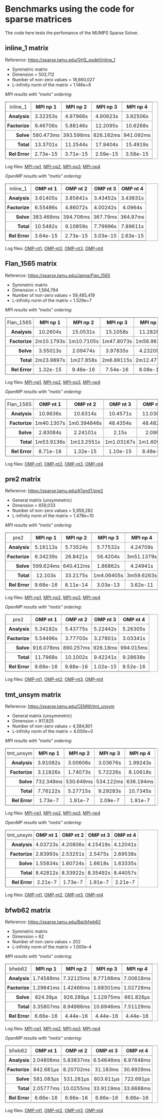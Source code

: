 # Benchmarks using the code for sparse matrices

The code here tests the perfomance of the MUMPS Sparse Solver.

## inline_1 matrix

Reference: https://sparse.tamu.edu/GHS_psdef/inline_1

* Symmetric matrix
* Dimension = 503,712
* Number of non-zero values = 18,660,027
* L-infinity norm of the matrix = 1.146e+8

_MPI results with "metis" ordering:_

<table style="border: 1px solid #979797; border-collapse: collapse;">
  <tr>
    <td style="border: 1px solid #979797; border-collapse: collapse; text-align: center; padding: 5px;">inline_1</td>
    <th style="border: 1px solid #979797; border-collapse: collapse; text-align: center; padding: 5px;">MPI np 1</th>
    <th style="border: 1px solid #979797; border-collapse: collapse; text-align: center; padding: 5px;">MPI np 2</th>
    <th style="border: 1px solid #979797; border-collapse: collapse; text-align: center; padding: 5px;">MPI np 3</th>
    <th style="border: 1px solid #979797; border-collapse: collapse; text-align: center; padding: 5px;">MPI np 4</th>
  </tr>
  <tr>
    <th style="border: 1px solid #979797; border-collapse: collapse; text-align: right; padding: 5px;">Analysis</th>
    <td style="border: 1px solid #979797; border-collapse: collapse; text-align: center; padding: 5px;">3.32353s</td>
    <td style="border: 1px solid #979797; border-collapse: collapse; text-align: center; padding: 5px;">4.97966s</td>
    <td style="border: 1px solid #979797; border-collapse: collapse; text-align: center; padding: 5px;">4.90623s</td>
    <td style="border: 1px solid #979797; border-collapse: collapse; text-align: center; padding: 5px;">3.92506s</td>
  </tr>
  <tr>
    <th style="border: 1px solid #979797; border-collapse: collapse; text-align: right; padding: 5px;">Factorize</th>
    <td style="border: 1px solid #979797; border-collapse: collapse; text-align: center; padding: 5px;">9.46706s</td>
    <td style="border: 1px solid #979797; border-collapse: collapse; text-align: center; padding: 5px;">5.88146s</td>
    <td style="border: 1px solid #979797; border-collapse: collapse; text-align: center; padding: 5px;">12.2095s</td>
    <td style="border: 1px solid #979797; border-collapse: collapse; text-align: center; padding: 5px;">10.6268s</td>
  </tr>
  <tr>
    <th style="border: 1px solid #979797; border-collapse: collapse; text-align: right; padding: 5px;">Solve</th>
    <td style="border: 1px solid #979797; border-collapse: collapse; text-align: center; padding: 5px;">580.473ms</td>
    <td style="border: 1px solid #979797; border-collapse: collapse; text-align: center; padding: 5px;">393.598ms</td>
    <td style="border: 1px solid #979797; border-collapse: collapse; text-align: center; padding: 5px;">826.162ms</td>
    <td style="border: 1px solid #979797; border-collapse: collapse; text-align: center; padding: 5px;">941.092ms</td>
  </tr>
  <tr>
    <th style="border: 1px solid #979797; border-collapse: collapse; text-align: right; padding: 5px;">Total</th>
    <td style="border: 1px solid #979797; border-collapse: collapse; text-align: center; padding: 5px;">13.3701s</td>
    <td style="border: 1px solid #979797; border-collapse: collapse; text-align: center; padding: 5px;">11.2544s</td>
    <td style="border: 1px solid #979797; border-collapse: collapse; text-align: center; padding: 5px;">17.9404s</td>
    <td style="border: 1px solid #979797; border-collapse: collapse; text-align: center; padding: 5px;">15.4919s</td>
  </tr>
  <tr>
    <th style="border: 1px solid #979797; border-collapse: collapse; text-align: right; padding: 5px;">Rel Error</th>
    <td style="border: 1px solid #979797; border-collapse: collapse; text-align: center; padding: 5px;">2.73e-15</td>
    <td style="border: 1px solid #979797; border-collapse: collapse; text-align: center; padding: 5px;">3.71e-15</td>
    <td style="border: 1px solid #979797; border-collapse: collapse; text-align: center; padding: 5px;">2.59e-15</td>
    <td style="border: 1px solid #979797; border-collapse: collapse; text-align: center; padding: 5px;">3.58e-15</td>
  </tr>
</table>


Log files: [MPI-np1](https://github.com/cpmech/laclib/blob/main/benchmarks/sparse/results/mumps_inline_1_metis_mpi1.txt), 
[MPI-np2](https://github.com/cpmech/laclib/blob/main/benchmarks/sparse/results/mumps_inline_1_metis_mpi2.txt), 
[MPI-np3](https://github.com/cpmech/laclib/blob/main/benchmarks/sparse/results/mumps_inline_1_metis_mpi3.txt), 
[MPI-np4](https://github.com/cpmech/laclib/blob/main/benchmarks/sparse/results/mumps_inline_1_metis_mpi4.txt)

_OpenMP results with "metis" ordering:_

<table style="border: 1px solid #979797; border-collapse: collapse;">
  <tr>
    <td style="border: 1px solid #979797; border-collapse: collapse; text-align: center; padding: 5px;">inline_1</td>
    <th style="border: 1px solid #979797; border-collapse: collapse; text-align: center; padding: 5px;">OMP nt 1</th>
    <th style="border: 1px solid #979797; border-collapse: collapse; text-align: center; padding: 5px;">OMP nt 2</th>
    <th style="border: 1px solid #979797; border-collapse: collapse; text-align: center; padding: 5px;">OMP nt 3</th>
    <th style="border: 1px solid #979797; border-collapse: collapse; text-align: center; padding: 5px;">OMP nt 4</th>
  </tr>
  <tr>
    <th style="border: 1px solid #979797; border-collapse: collapse; text-align: right; padding: 5px;">Analysis</th>
    <td style="border: 1px solid #979797; border-collapse: collapse; text-align: center; padding: 5px;">3.61405s</td>
    <td style="border: 1px solid #979797; border-collapse: collapse; text-align: center; padding: 5px;">3.85841s</td>
    <td style="border: 1px solid #979797; border-collapse: collapse; text-align: center; padding: 5px;">3.43452s</td>
    <td style="border: 1px solid #979797; border-collapse: collapse; text-align: center; padding: 5px;">3.43831s</td>
  </tr>
  <tr>
    <th style="border: 1px solid #979797; border-collapse: collapse; text-align: right; padding: 5px;">Factorize</th>
    <td style="border: 1px solid #979797; border-collapse: collapse; text-align: center; padding: 5px;">6.55486s</td>
    <td style="border: 1px solid #979797; border-collapse: collapse; text-align: center; padding: 5px;">4.86072s</td>
    <td style="border: 1px solid #979797; border-collapse: collapse; text-align: center; padding: 5px;">4.00242s</td>
    <td style="border: 1px solid #979797; border-collapse: collapse; text-align: center; padding: 5px;">4.0964s</td>
  </tr>
  <tr>
    <th style="border: 1px solid #979797; border-collapse: collapse; text-align: right; padding: 5px;">Solve</th>
    <td style="border: 1px solid #979797; border-collapse: collapse; text-align: center; padding: 5px;">383.468ms</td>
    <td style="border: 1px solid #979797; border-collapse: collapse; text-align: center; padding: 5px;">394.706ms</td>
    <td style="border: 1px solid #979797; border-collapse: collapse; text-align: center; padding: 5px;">367.79ms</td>
    <td style="border: 1px solid #979797; border-collapse: collapse; text-align: center; padding: 5px;">364.97ms</td>
  </tr>
  <tr>
    <th style="border: 1px solid #979797; border-collapse: collapse; text-align: right; padding: 5px;">Total</th>
    <td style="border: 1px solid #979797; border-collapse: collapse; text-align: center; padding: 5px;">10.5482s</td>
    <td style="border: 1px solid #979797; border-collapse: collapse; text-align: center; padding: 5px;">9.10859s</td>
    <td style="border: 1px solid #979797; border-collapse: collapse; text-align: center; padding: 5px;">7.79996s</td>
    <td style="border: 1px solid #979797; border-collapse: collapse; text-align: center; padding: 5px;">7.89611s</td>
  </tr>
  <tr>
    <th style="border: 1px solid #979797; border-collapse: collapse; text-align: right; padding: 5px;">Rel Error</th>
    <td style="border: 1px solid #979797; border-collapse: collapse; text-align: center; padding: 5px;">3.64e-15</td>
    <td style="border: 1px solid #979797; border-collapse: collapse; text-align: center; padding: 5px;">2.73e-15</td>
    <td style="border: 1px solid #979797; border-collapse: collapse; text-align: center; padding: 5px;">3.03e-15</td>
    <td style="border: 1px solid #979797; border-collapse: collapse; text-align: center; padding: 5px;">2.63e-15</td>
  </tr>
</table>


Log files: [OMP-nt1](https://github.com/cpmech/laclib/blob/main/benchmarks/sparse/results/mumps_inline_1_metis_omp1.txt), 
[OMP-nt2](https://github.com/cpmech/laclib/blob/main/benchmarks/sparse/results/mumps_inline_1_metis_omp2.txt), 
[OMP-nt3](https://github.com/cpmech/laclib/blob/main/benchmarks/sparse/results/mumps_inline_1_metis_omp3.txt), 
[OMP-nt4](https://github.com/cpmech/laclib/blob/main/benchmarks/sparse/results/mumps_inline_1_metis_omp4.txt)


## Flan_1565 matrix

Reference: https://sparse.tamu.edu/Janna/Flan_1565

* Symmetric matrix
* Dimension = 1,564,794
* Number of non-zero values = 59,485,419
* L-infinity norm of the matrix = 1.529e+7

_MPI results with "metis" ordering:_

<table style="border: 1px solid #979797; border-collapse: collapse;">
  <tr>
    <td style="border: 1px solid #979797; border-collapse: collapse; text-align: center; padding: 5px;">Flan_1565</td>
    <th style="border: 1px solid #979797; border-collapse: collapse; text-align: center; padding: 5px;">MPI np 1</th>
    <th style="border: 1px solid #979797; border-collapse: collapse; text-align: center; padding: 5px;">MPI np 2</th>
    <th style="border: 1px solid #979797; border-collapse: collapse; text-align: center; padding: 5px;">MPI np 3</th>
    <th style="border: 1px solid #979797; border-collapse: collapse; text-align: center; padding: 5px;">MPI np 4</th>
  </tr>
  <tr>
    <th style="border: 1px solid #979797; border-collapse: collapse; text-align: right; padding: 5px;">Analysis</th>
    <td style="border: 1px solid #979797; border-collapse: collapse; text-align: center; padding: 5px;">10.2604s</td>
    <td style="border: 1px solid #979797; border-collapse: collapse; text-align: center; padding: 5px;">15.0531s</td>
    <td style="border: 1px solid #979797; border-collapse: collapse; text-align: center; padding: 5px;">15.1058s</td>
    <td style="border: 1px solid #979797; border-collapse: collapse; text-align: center; padding: 5px;">11.2828s</td>
  </tr>
  <tr>
    <th style="border: 1px solid #979797; border-collapse: collapse; text-align: right; padding: 5px;">Factorize</th>
    <td style="border: 1px solid #979797; border-collapse: collapse; text-align: center; padding: 5px;">2m10.1793s</td>
    <td style="border: 1px solid #979797; border-collapse: collapse; text-align: center; padding: 5px;">1m10.7105s</td>
    <td style="border: 1px solid #979797; border-collapse: collapse; text-align: center; padding: 5px;">1m47.8073s</td>
    <td style="border: 1px solid #979797; border-collapse: collapse; text-align: center; padding: 5px;">1m56.9626s</td>
  </tr>
  <tr>
    <th style="border: 1px solid #979797; border-collapse: collapse; text-align: right; padding: 5px;">Solve</th>
    <td style="border: 1px solid #979797; border-collapse: collapse; text-align: center; padding: 5px;">3.55013s</td>
    <td style="border: 1px solid #979797; border-collapse: collapse; text-align: center; padding: 5px;">2.09474s</td>
    <td style="border: 1px solid #979797; border-collapse: collapse; text-align: center; padding: 5px;">3.97835s</td>
    <td style="border: 1px solid #979797; border-collapse: collapse; text-align: center; padding: 5px;">4.23209s</td>
  </tr>
  <tr>
    <th style="border: 1px solid #979797; border-collapse: collapse; text-align: right; padding: 5px;">Total</th>
    <td style="border: 1px solid #979797; border-collapse: collapse; text-align: center; padding: 5px;">2m23.9897s</td>
    <td style="border: 1px solid #979797; border-collapse: collapse; text-align: center; padding: 5px;">1m27.858s</td>
    <td style="border: 1px solid #979797; border-collapse: collapse; text-align: center; padding: 5px;">2m6.89115s</td>
    <td style="border: 1px solid #979797; border-collapse: collapse; text-align: center; padding: 5px;">2m12.4772s</td>
  </tr>
  <tr>
    <th style="border: 1px solid #979797; border-collapse: collapse; text-align: right; padding: 5px;">Rel Error</th>
    <td style="border: 1px solid #979797; border-collapse: collapse; text-align: center; padding: 5px;">1.32e-15</td>
    <td style="border: 1px solid #979797; border-collapse: collapse; text-align: center; padding: 5px;">9.46e-16</td>
    <td style="border: 1px solid #979797; border-collapse: collapse; text-align: center; padding: 5px;">7.54e-16</td>
    <td style="border: 1px solid #979797; border-collapse: collapse; text-align: center; padding: 5px;">8.08e-16</td>
  </tr>
</table>


Log files: [MPI-np1](https://github.com/cpmech/laclib/blob/main/benchmarks/sparse/results/mumps_Flan_1565_metis_mpi1.txt), 
[MPI-np2](https://github.com/cpmech/laclib/blob/main/benchmarks/sparse/results/mumps_Flan_1565_metis_mpi2.txt), 
[MPI-np3](https://github.com/cpmech/laclib/blob/main/benchmarks/sparse/results/mumps_Flan_1565_metis_mpi3.txt), 
[MPI-np4](https://github.com/cpmech/laclib/blob/main/benchmarks/sparse/results/mumps_Flan_1565_metis_mpi4.txt)

_OpenMP results with "metis" ordering:_

<table style="border: 1px solid #979797; border-collapse: collapse;">
  <tr>
    <td style="border: 1px solid #979797; border-collapse: collapse; text-align: center; padding: 5px;">Flan_1565</td>
    <th style="border: 1px solid #979797; border-collapse: collapse; text-align: center; padding: 5px;">OMP nt 1</th>
    <th style="border: 1px solid #979797; border-collapse: collapse; text-align: center; padding: 5px;">OMP nt 2</th>
    <th style="border: 1px solid #979797; border-collapse: collapse; text-align: center; padding: 5px;">OMP nt 3</th>
    <th style="border: 1px solid #979797; border-collapse: collapse; text-align: center; padding: 5px;">OMP nt 4</th>
  </tr>
  <tr>
    <th style="border: 1px solid #979797; border-collapse: collapse; text-align: right; padding: 5px;">Analysis</th>
    <td style="border: 1px solid #979797; border-collapse: collapse; text-align: center; padding: 5px;">10.9636s</td>
    <td style="border: 1px solid #979797; border-collapse: collapse; text-align: center; padding: 5px;">10.6314s</td>
    <td style="border: 1px solid #979797; border-collapse: collapse; text-align: center; padding: 5px;">10.4571s</td>
    <td style="border: 1px solid #979797; border-collapse: collapse; text-align: center; padding: 5px;">11.0386s</td>
  </tr>
  <tr>
    <th style="border: 1px solid #979797; border-collapse: collapse; text-align: right; padding: 5px;">Factorize</th>
    <td style="border: 1px solid #979797; border-collapse: collapse; text-align: center; padding: 5px;">1m40.1307s</td>
    <td style="border: 1px solid #979797; border-collapse: collapse; text-align: center; padding: 5px;">1m0.394846s</td>
    <td style="border: 1px solid #979797; border-collapse: collapse; text-align: center; padding: 5px;">48.4354s</td>
    <td style="border: 1px solid #979797; border-collapse: collapse; text-align: center; padding: 5px;">48.4823s</td>
  </tr>
  <tr>
    <th style="border: 1px solid #979797; border-collapse: collapse; text-align: right; padding: 5px;">Solve</th>
    <td style="border: 1px solid #979797; border-collapse: collapse; text-align: center; padding: 5px;">2.83084s</td>
    <td style="border: 1px solid #979797; border-collapse: collapse; text-align: center; padding: 5px;">2.24101s</td>
    <td style="border: 1px solid #979797; border-collapse: collapse; text-align: center; padding: 5px;">2.15s</td>
    <td style="border: 1px solid #979797; border-collapse: collapse; text-align: center; padding: 5px;">2.098s</td>
  </tr>
  <tr>
    <th style="border: 1px solid #979797; border-collapse: collapse; text-align: right; padding: 5px;">Total</th>
    <td style="border: 1px solid #979797; border-collapse: collapse; text-align: center; padding: 5px;">1m53.9136s</td>
    <td style="border: 1px solid #979797; border-collapse: collapse; text-align: center; padding: 5px;">1m13.2551s</td>
    <td style="border: 1px solid #979797; border-collapse: collapse; text-align: center; padding: 5px;">1m1.03167s</td>
    <td style="border: 1px solid #979797; border-collapse: collapse; text-align: center; padding: 5px;">1m1.60973s</td>
  </tr>
  <tr>
    <th style="border: 1px solid #979797; border-collapse: collapse; text-align: right; padding: 5px;">Rel Error</th>
    <td style="border: 1px solid #979797; border-collapse: collapse; text-align: center; padding: 5px;">8.71e-16</td>
    <td style="border: 1px solid #979797; border-collapse: collapse; text-align: center; padding: 5px;">1.32e-15</td>
    <td style="border: 1px solid #979797; border-collapse: collapse; text-align: center; padding: 5px;">1.10e-15</td>
    <td style="border: 1px solid #979797; border-collapse: collapse; text-align: center; padding: 5px;">8.48e-16</td>
  </tr>
</table>


Log files: [OMP-nt1](https://github.com/cpmech/laclib/blob/main/benchmarks/sparse/results/mumps_Flan_1565_metis_omp1.txt), 
[OMP-nt2](https://github.com/cpmech/laclib/blob/main/benchmarks/sparse/results/mumps_Flan_1565_metis_omp2.txt), 
[OMP-nt3](https://github.com/cpmech/laclib/blob/main/benchmarks/sparse/results/mumps_Flan_1565_metis_omp3.txt), 
[OMP-nt4](https://github.com/cpmech/laclib/blob/main/benchmarks/sparse/results/mumps_Flan_1565_metis_omp4.txt)


## pre2 matrix

Reference: https://sparse.tamu.edu/ATandT/pre2

* General matrix (unsymmetric)
* Dimension = 659,033
* Number of non-zero values = 5,959,282
* L-infinity norm of the matrix = 1.478e+10

_MPI results with "metis" ordering:_

<table style="border: 1px solid #979797; border-collapse: collapse;">
  <tr>
    <td style="border: 1px solid #979797; border-collapse: collapse; text-align: center; padding: 5px;">pre2</td>
    <th style="border: 1px solid #979797; border-collapse: collapse; text-align: center; padding: 5px;">MPI np 1</th>
    <th style="border: 1px solid #979797; border-collapse: collapse; text-align: center; padding: 5px;">MPI np 2</th>
    <th style="border: 1px solid #979797; border-collapse: collapse; text-align: center; padding: 5px;">MPI np 3</th>
    <th style="border: 1px solid #979797; border-collapse: collapse; text-align: center; padding: 5px;">MPI np 4</th>
  </tr>
  <tr>
    <th style="border: 1px solid #979797; border-collapse: collapse; text-align: right; padding: 5px;">Analysis</th>
    <td style="border: 1px solid #979797; border-collapse: collapse; text-align: center; padding: 5px;">5.16113s</td>
    <td style="border: 1px solid #979797; border-collapse: collapse; text-align: center; padding: 5px;">5.73524s</td>
    <td style="border: 1px solid #979797; border-collapse: collapse; text-align: center; padding: 5px;">5.77532s</td>
    <td style="border: 1px solid #979797; border-collapse: collapse; text-align: center; padding: 5px;">4.24709s</td>
  </tr>
  <tr>
    <th style="border: 1px solid #979797; border-collapse: collapse; text-align: right; padding: 5px;">Factorize</th>
    <td style="border: 1px solid #979797; border-collapse: collapse; text-align: center; padding: 5px;">6.34239s</td>
    <td style="border: 1px solid #979797; border-collapse: collapse; text-align: center; padding: 5px;">26.8421s</td>
    <td style="border: 1px solid #979797; border-collapse: collapse; text-align: center; padding: 5px;">56.4204s</td>
    <td style="border: 1px solid #979797; border-collapse: collapse; text-align: center; padding: 5px;">3m51.1379s</td>
  </tr>
  <tr>
    <th style="border: 1px solid #979797; border-collapse: collapse; text-align: right; padding: 5px;">Solve</th>
    <td style="border: 1px solid #979797; border-collapse: collapse; text-align: center; padding: 5px;">599.624ms</td>
    <td style="border: 1px solid #979797; border-collapse: collapse; text-align: center; padding: 5px;">640.412ms</td>
    <td style="border: 1px solid #979797; border-collapse: collapse; text-align: center; padding: 5px;">1.86862s</td>
    <td style="border: 1px solid #979797; border-collapse: collapse; text-align: center; padding: 5px;">4.24941s</td>
  </tr>
  <tr>
    <th style="border: 1px solid #979797; border-collapse: collapse; text-align: right; padding: 5px;">Total</th>
    <td style="border: 1px solid #979797; border-collapse: collapse; text-align: center; padding: 5px;">12.103s</td>
    <td style="border: 1px solid #979797; border-collapse: collapse; text-align: center; padding: 5px;">33.2175s</td>
    <td style="border: 1px solid #979797; border-collapse: collapse; text-align: center; padding: 5px;">1m4.06405s</td>
    <td style="border: 1px solid #979797; border-collapse: collapse; text-align: center; padding: 5px;">3m59.6263s</td>
  </tr>
  <tr>
    <th style="border: 1px solid #979797; border-collapse: collapse; text-align: right; padding: 5px;">Rel Error</th>
    <td style="border: 1px solid #979797; border-collapse: collapse; text-align: center; padding: 5px;">9.68e-16</td>
    <td style="border: 1px solid #979797; border-collapse: collapse; text-align: center; padding: 5px;">8.11e-14</td>
    <td style="border: 1px solid #979797; border-collapse: collapse; text-align: center; padding: 5px;">3.03e-13</td>
    <td style="border: 1px solid #979797; border-collapse: collapse; text-align: center; padding: 5px;">3.62e-11</td>
  </tr>
</table>


Log files: [MPI-np1](https://github.com/cpmech/laclib/blob/main/benchmarks/sparse/results/mumps_pre2_metis_mpi1.txt), 
[MPI-np2](https://github.com/cpmech/laclib/blob/main/benchmarks/sparse/results/mumps_pre2_metis_mpi2.txt), 
[MPI-np3](https://github.com/cpmech/laclib/blob/main/benchmarks/sparse/results/mumps_pre2_metis_mpi3.txt), 
[MPI-np4](https://github.com/cpmech/laclib/blob/main/benchmarks/sparse/results/mumps_pre2_metis_mpi4.txt)

_OpenMP results with "metis" ordering:_

<table style="border: 1px solid #979797; border-collapse: collapse;">
  <tr>
    <td style="border: 1px solid #979797; border-collapse: collapse; text-align: center; padding: 5px;">pre2</td>
    <th style="border: 1px solid #979797; border-collapse: collapse; text-align: center; padding: 5px;">OMP nt 1</th>
    <th style="border: 1px solid #979797; border-collapse: collapse; text-align: center; padding: 5px;">OMP nt 2</th>
    <th style="border: 1px solid #979797; border-collapse: collapse; text-align: center; padding: 5px;">OMP nt 3</th>
    <th style="border: 1px solid #979797; border-collapse: collapse; text-align: center; padding: 5px;">OMP nt 4</th>
  </tr>
  <tr>
    <th style="border: 1px solid #979797; border-collapse: collapse; text-align: right; padding: 5px;">Analysis</th>
    <td style="border: 1px solid #979797; border-collapse: collapse; text-align: center; padding: 5px;">5.34182s</td>
    <td style="border: 1px solid #979797; border-collapse: collapse; text-align: center; padding: 5px;">5.43775s</td>
    <td style="border: 1px solid #979797; border-collapse: collapse; text-align: center; padding: 5px;">5.22442s</td>
    <td style="border: 1px solid #979797; border-collapse: collapse; text-align: center; padding: 5px;">5.26305s</td>
  </tr>
  <tr>
    <th style="border: 1px solid #979797; border-collapse: collapse; text-align: right; padding: 5px;">Factorize</th>
    <td style="border: 1px solid #979797; border-collapse: collapse; text-align: center; padding: 5px;">5.54496s</td>
    <td style="border: 1px solid #979797; border-collapse: collapse; text-align: center; padding: 5px;">3.77703s</td>
    <td style="border: 1px solid #979797; border-collapse: collapse; text-align: center; padding: 5px;">3.27801s</td>
    <td style="border: 1px solid #979797; border-collapse: collapse; text-align: center; padding: 5px;">3.03341s</td>
  </tr>
  <tr>
    <th style="border: 1px solid #979797; border-collapse: collapse; text-align: right; padding: 5px;">Solve</th>
    <td style="border: 1px solid #979797; border-collapse: collapse; text-align: center; padding: 5px;">916.078ms</td>
    <td style="border: 1px solid #979797; border-collapse: collapse; text-align: center; padding: 5px;">890.257ms</td>
    <td style="border: 1px solid #979797; border-collapse: collapse; text-align: center; padding: 5px;">926.18ms</td>
    <td style="border: 1px solid #979797; border-collapse: collapse; text-align: center; padding: 5px;">994.015ms</td>
  </tr>
  <tr>
    <th style="border: 1px solid #979797; border-collapse: collapse; text-align: right; padding: 5px;">Total</th>
    <td style="border: 1px solid #979797; border-collapse: collapse; text-align: center; padding: 5px;">11.7968s</td>
    <td style="border: 1px solid #979797; border-collapse: collapse; text-align: center; padding: 5px;">10.1002s</td>
    <td style="border: 1px solid #979797; border-collapse: collapse; text-align: center; padding: 5px;">9.42241s</td>
    <td style="border: 1px solid #979797; border-collapse: collapse; text-align: center; padding: 5px;">9.28638s</td>
  </tr>
  <tr>
    <th style="border: 1px solid #979797; border-collapse: collapse; text-align: right; padding: 5px;">Rel Error</th>
    <td style="border: 1px solid #979797; border-collapse: collapse; text-align: center; padding: 5px;">9.68e-16</td>
    <td style="border: 1px solid #979797; border-collapse: collapse; text-align: center; padding: 5px;">9.68e-16</td>
    <td style="border: 1px solid #979797; border-collapse: collapse; text-align: center; padding: 5px;">1.02e-15</td>
    <td style="border: 1px solid #979797; border-collapse: collapse; text-align: center; padding: 5px;">9.52e-16</td>
  </tr>
</table>


Log files: [OMP-nt1](https://github.com/cpmech/laclib/blob/main/benchmarks/sparse/results/mumps_pre2_metis_omp1.txt), 
[OMP-nt2](https://github.com/cpmech/laclib/blob/main/benchmarks/sparse/results/mumps_pre2_metis_omp2.txt), 
[OMP-nt3](https://github.com/cpmech/laclib/blob/main/benchmarks/sparse/results/mumps_pre2_metis_omp3.txt), 
[OMP-nt4](https://github.com/cpmech/laclib/blob/main/benchmarks/sparse/results/mumps_pre2_metis_omp4.txt)


## tmt_unsym matrix

Reference: https://sparse.tamu.edu/CEMW/tmt_unsym

* General matrix (unsymmetric)
* Dimension = 917,825
* Number of non-zero values = 4,584,801
* L-infinity norm of the matrix = 4.000e+0

_MPI results with "metis" ordering:_

<table style="border: 1px solid #979797; border-collapse: collapse;">
  <tr>
    <td style="border: 1px solid #979797; border-collapse: collapse; text-align: center; padding: 5px;">tmt_unsym</td>
    <th style="border: 1px solid #979797; border-collapse: collapse; text-align: center; padding: 5px;">MPI np 1</th>
    <th style="border: 1px solid #979797; border-collapse: collapse; text-align: center; padding: 5px;">MPI np 2</th>
    <th style="border: 1px solid #979797; border-collapse: collapse; text-align: center; padding: 5px;">MPI np 3</th>
    <th style="border: 1px solid #979797; border-collapse: collapse; text-align: center; padding: 5px;">MPI np 4</th>
  </tr>
  <tr>
    <th style="border: 1px solid #979797; border-collapse: collapse; text-align: right; padding: 5px;">Analysis</th>
    <td style="border: 1px solid #979797; border-collapse: collapse; text-align: center; padding: 5px;">3.91082s</td>
    <td style="border: 1px solid #979797; border-collapse: collapse; text-align: center; padding: 5px;">3.00606s</td>
    <td style="border: 1px solid #979797; border-collapse: collapse; text-align: center; padding: 5px;">3.03676s</td>
    <td style="border: 1px solid #979797; border-collapse: collapse; text-align: center; padding: 5px;">1.99243s</td>
  </tr>
  <tr>
    <th style="border: 1px solid #979797; border-collapse: collapse; text-align: right; padding: 5px;">Factorize</th>
    <td style="border: 1px solid #979797; border-collapse: collapse; text-align: center; padding: 5px;">3.11826s</td>
    <td style="border: 1px solid #979797; border-collapse: collapse; text-align: center; padding: 5px;">1.74073s</td>
    <td style="border: 1px solid #979797; border-collapse: collapse; text-align: center; padding: 5px;">5.72226s</td>
    <td style="border: 1px solid #979797; border-collapse: collapse; text-align: center; padding: 5px;">8.10618s</td>
  </tr>
  <tr>
    <th style="border: 1px solid #979797; border-collapse: collapse; text-align: right; padding: 5px;">Solve</th>
    <td style="border: 1px solid #979797; border-collapse: collapse; text-align: center; padding: 5px;">732.349ms</td>
    <td style="border: 1px solid #979797; border-collapse: collapse; text-align: center; padding: 5px;">530.649ms</td>
    <td style="border: 1px solid #979797; border-collapse: collapse; text-align: center; padding: 5px;">534.122ms</td>
    <td style="border: 1px solid #979797; border-collapse: collapse; text-align: center; padding: 5px;">636.194ms</td>
  </tr>
  <tr>
    <th style="border: 1px solid #979797; border-collapse: collapse; text-align: right; padding: 5px;">Total</th>
    <td style="border: 1px solid #979797; border-collapse: collapse; text-align: center; padding: 5px;">7.76122s</td>
    <td style="border: 1px solid #979797; border-collapse: collapse; text-align: center; padding: 5px;">5.27715s</td>
    <td style="border: 1px solid #979797; border-collapse: collapse; text-align: center; padding: 5px;">9.29283s</td>
    <td style="border: 1px solid #979797; border-collapse: collapse; text-align: center; padding: 5px;">10.7345s</td>
  </tr>
  <tr>
    <th style="border: 1px solid #979797; border-collapse: collapse; text-align: right; padding: 5px;">Rel Error</th>
    <td style="border: 1px solid #979797; border-collapse: collapse; text-align: center; padding: 5px;">1.73e-7</td>
    <td style="border: 1px solid #979797; border-collapse: collapse; text-align: center; padding: 5px;">1.91e-7</td>
    <td style="border: 1px solid #979797; border-collapse: collapse; text-align: center; padding: 5px;">2.09e-7</td>
    <td style="border: 1px solid #979797; border-collapse: collapse; text-align: center; padding: 5px;">1.91e-7</td>
  </tr>
</table>


Log files: [MPI-np1](https://github.com/cpmech/laclib/blob/main/benchmarks/sparse/results/mumps_tmt_unsym_metis_mpi1.txt), 
[MPI-np2](https://github.com/cpmech/laclib/blob/main/benchmarks/sparse/results/mumps_tmt_unsym_metis_mpi2.txt), 
[MPI-np3](https://github.com/cpmech/laclib/blob/main/benchmarks/sparse/results/mumps_tmt_unsym_metis_mpi3.txt), 
[MPI-np4](https://github.com/cpmech/laclib/blob/main/benchmarks/sparse/results/mumps_tmt_unsym_metis_mpi4.txt)

_OpenMP results with "metis" ordering:_

<table style="border: 1px solid #979797; border-collapse: collapse;">
  <tr>
    <td style="border: 1px solid #979797; border-collapse: collapse; text-align: center; padding: 5px;">tmt_unsym</td>
    <th style="border: 1px solid #979797; border-collapse: collapse; text-align: center; padding: 5px;">OMP nt 1</th>
    <th style="border: 1px solid #979797; border-collapse: collapse; text-align: center; padding: 5px;">OMP nt 2</th>
    <th style="border: 1px solid #979797; border-collapse: collapse; text-align: center; padding: 5px;">OMP nt 3</th>
    <th style="border: 1px solid #979797; border-collapse: collapse; text-align: center; padding: 5px;">OMP nt 4</th>
  </tr>
  <tr>
    <th style="border: 1px solid #979797; border-collapse: collapse; text-align: right; padding: 5px;">Analysis</th>
    <td style="border: 1px solid #979797; border-collapse: collapse; text-align: center; padding: 5px;">4.03723s</td>
    <td style="border: 1px solid #979797; border-collapse: collapse; text-align: center; padding: 5px;">4.20806s</td>
    <td style="border: 1px solid #979797; border-collapse: collapse; text-align: center; padding: 5px;">4.15419s</td>
    <td style="border: 1px solid #979797; border-collapse: collapse; text-align: center; padding: 5px;">4.12041s</td>
  </tr>
  <tr>
    <th style="border: 1px solid #979797; border-collapse: collapse; text-align: right; padding: 5px;">Factorize</th>
    <td style="border: 1px solid #979797; border-collapse: collapse; text-align: center; padding: 5px;">2.83993s</td>
    <td style="border: 1px solid #979797; border-collapse: collapse; text-align: center; padding: 5px;">2.53251s</td>
    <td style="border: 1px solid #979797; border-collapse: collapse; text-align: center; padding: 5px;">2.5475s</td>
    <td style="border: 1px solid #979797; border-collapse: collapse; text-align: center; padding: 5px;">2.69538s</td>
  </tr>
  <tr>
    <th style="border: 1px solid #979797; border-collapse: collapse; text-align: right; padding: 5px;">Solve</th>
    <td style="border: 1px solid #979797; border-collapse: collapse; text-align: center; padding: 5px;">1.55834s</td>
    <td style="border: 1px solid #979797; border-collapse: collapse; text-align: center; padding: 5px;">1.60724s</td>
    <td style="border: 1px solid #979797; border-collapse: collapse; text-align: center; padding: 5px;">1.6618s</td>
    <td style="border: 1px solid #979797; border-collapse: collapse; text-align: center; padding: 5px;">1.63335s</td>
  </tr>
  <tr>
    <th style="border: 1px solid #979797; border-collapse: collapse; text-align: right; padding: 5px;">Total</th>
    <td style="border: 1px solid #979797; border-collapse: collapse; text-align: center; padding: 5px;">8.42812s</td>
    <td style="border: 1px solid #979797; border-collapse: collapse; text-align: center; padding: 5px;">8.33922s</td>
    <td style="border: 1px solid #979797; border-collapse: collapse; text-align: center; padding: 5px;">8.35492s</td>
    <td style="border: 1px solid #979797; border-collapse: collapse; text-align: center; padding: 5px;">8.44057s</td>
  </tr>
  <tr>
    <th style="border: 1px solid #979797; border-collapse: collapse; text-align: right; padding: 5px;">Rel Error</th>
    <td style="border: 1px solid #979797; border-collapse: collapse; text-align: center; padding: 5px;">2.21e-7</td>
    <td style="border: 1px solid #979797; border-collapse: collapse; text-align: center; padding: 5px;">1.73e-7</td>
    <td style="border: 1px solid #979797; border-collapse: collapse; text-align: center; padding: 5px;">1.91e-7</td>
    <td style="border: 1px solid #979797; border-collapse: collapse; text-align: center; padding: 5px;">2.21e-7</td>
  </tr>
</table>


Log files: [OMP-nt1](https://github.com/cpmech/laclib/blob/main/benchmarks/sparse/results/mumps_tmt_unsym_metis_omp1.txt), 
[OMP-nt2](https://github.com/cpmech/laclib/blob/main/benchmarks/sparse/results/mumps_tmt_unsym_metis_omp2.txt), 
[OMP-nt3](https://github.com/cpmech/laclib/blob/main/benchmarks/sparse/results/mumps_tmt_unsym_metis_omp3.txt), 
[OMP-nt4](https://github.com/cpmech/laclib/blob/main/benchmarks/sparse/results/mumps_tmt_unsym_metis_omp4.txt)


## bfwb62 matrix

Reference: https://sparse.tamu.edu/Bai/bfwb62

* Symmetric matrix
* Dimension = 62
* Number of non-zero values = 202
* L-infinity norm of the matrix = 1.000e-4

_MPI results with "metis" ordering:_

<table style="border: 1px solid #979797; border-collapse: collapse;">
  <tr>
    <td style="border: 1px solid #979797; border-collapse: collapse; text-align: center; padding: 5px;">bfwb62</td>
    <th style="border: 1px solid #979797; border-collapse: collapse; text-align: center; padding: 5px;">MPI np 1</th>
    <th style="border: 1px solid #979797; border-collapse: collapse; text-align: center; padding: 5px;">MPI np 2</th>
    <th style="border: 1px solid #979797; border-collapse: collapse; text-align: center; padding: 5px;">MPI np 3</th>
    <th style="border: 1px solid #979797; border-collapse: collapse; text-align: center; padding: 5px;">MPI np 4</th>
  </tr>
  <tr>
    <th style="border: 1px solid #979797; border-collapse: collapse; text-align: right; padding: 5px;">Analysis</th>
    <td style="border: 1px solid #979797; border-collapse: collapse; text-align: center; padding: 5px;">1.74588ms</td>
    <td style="border: 1px solid #979797; border-collapse: collapse; text-align: center; padding: 5px;">7.32125ms</td>
    <td style="border: 1px solid #979797; border-collapse: collapse; text-align: center; padding: 5px;">8.77166ms</td>
    <td style="border: 1px solid #979797; border-collapse: collapse; text-align: center; padding: 5px;">7.00618ms</td>
  </tr>
  <tr>
    <th style="border: 1px solid #979797; border-collapse: collapse; text-align: right; padding: 5px;">Factorize</th>
    <td style="border: 1px solid #979797; border-collapse: collapse; text-align: center; padding: 5px;">1.29841ms</td>
    <td style="border: 1px solid #979797; border-collapse: collapse; text-align: center; padding: 5px;">1.42466ms</td>
    <td style="border: 1px solid #979797; border-collapse: collapse; text-align: center; padding: 5px;">1.68301ms</td>
    <td style="border: 1px solid #979797; border-collapse: collapse; text-align: center; padding: 5px;">1.02728ms</td>
  </tr>
  <tr>
    <th style="border: 1px solid #979797; border-collapse: collapse; text-align: right; padding: 5px;">Solve</th>
    <td style="border: 1px solid #979797; border-collapse: collapse; text-align: center; padding: 5px;">824.39µs</td>
    <td style="border: 1px solid #979797; border-collapse: collapse; text-align: center; padding: 5px;">926.289µs</td>
    <td style="border: 1px solid #979797; border-collapse: collapse; text-align: center; padding: 5px;">1.12975ms</td>
    <td style="border: 1px solid #979797; border-collapse: collapse; text-align: center; padding: 5px;">661.826µs</td>
  </tr>
  <tr>
    <th style="border: 1px solid #979797; border-collapse: collapse; text-align: right; padding: 5px;">Total</th>
    <td style="border: 1px solid #979797; border-collapse: collapse; text-align: center; padding: 5px;">3.35807ms</td>
    <td style="border: 1px solid #979797; border-collapse: collapse; text-align: center; padding: 5px;">8.94986ms</td>
    <td style="border: 1px solid #979797; border-collapse: collapse; text-align: center; padding: 5px;">10.6946ms</td>
    <td style="border: 1px solid #979797; border-collapse: collapse; text-align: center; padding: 5px;">7.51129ms</td>
  </tr>
  <tr>
    <th style="border: 1px solid #979797; border-collapse: collapse; text-align: right; padding: 5px;">Rel Error</th>
    <td style="border: 1px solid #979797; border-collapse: collapse; text-align: center; padding: 5px;">6.66e-16</td>
    <td style="border: 1px solid #979797; border-collapse: collapse; text-align: center; padding: 5px;">4.44e-16</td>
    <td style="border: 1px solid #979797; border-collapse: collapse; text-align: center; padding: 5px;">4.44e-16</td>
    <td style="border: 1px solid #979797; border-collapse: collapse; text-align: center; padding: 5px;">4.44e-16</td>
  </tr>
</table>


Log files: [MPI-np1](https://github.com/cpmech/laclib/blob/main/benchmarks/sparse/results/mumps_bfwb62_metis_mpi1.txt), 
[MPI-np2](https://github.com/cpmech/laclib/blob/main/benchmarks/sparse/results/mumps_bfwb62_metis_mpi2.txt), 
[MPI-np3](https://github.com/cpmech/laclib/blob/main/benchmarks/sparse/results/mumps_bfwb62_metis_mpi3.txt), 
[MPI-np4](https://github.com/cpmech/laclib/blob/main/benchmarks/sparse/results/mumps_bfwb62_metis_mpi4.txt)

_OpenMP results with "metis" ordering:_

<table style="border: 1px solid #979797; border-collapse: collapse;">
  <tr>
    <td style="border: 1px solid #979797; border-collapse: collapse; text-align: center; padding: 5px;">bfwb62</td>
    <th style="border: 1px solid #979797; border-collapse: collapse; text-align: center; padding: 5px;">OMP nt 1</th>
    <th style="border: 1px solid #979797; border-collapse: collapse; text-align: center; padding: 5px;">OMP nt 2</th>
    <th style="border: 1px solid #979797; border-collapse: collapse; text-align: center; padding: 5px;">OMP nt 3</th>
    <th style="border: 1px solid #979797; border-collapse: collapse; text-align: center; padding: 5px;">OMP nt 4</th>
  </tr>
  <tr>
    <th style="border: 1px solid #979797; border-collapse: collapse; text-align: right; padding: 5px;">Analysis</th>
    <td style="border: 1px solid #979797; border-collapse: collapse; text-align: center; padding: 5px;">2.04806ms</td>
    <td style="border: 1px solid #979797; border-collapse: collapse; text-align: center; padding: 5px;">5.83837ms</td>
    <td style="border: 1px solid #979797; border-collapse: collapse; text-align: center; padding: 5px;">6.54646ms</td>
    <td style="border: 1px solid #979797; border-collapse: collapse; text-align: center; padding: 5px;">6.97648ms</td>
  </tr>
  <tr>
    <th style="border: 1px solid #979797; border-collapse: collapse; text-align: right; padding: 5px;">Factorize</th>
    <td style="border: 1px solid #979797; border-collapse: collapse; text-align: center; padding: 5px;">842.681µs</td>
    <td style="border: 1px solid #979797; border-collapse: collapse; text-align: center; padding: 5px;">8.20702ms</td>
    <td style="border: 1px solid #979797; border-collapse: collapse; text-align: center; padding: 5px;">31.183ms</td>
    <td style="border: 1px solid #979797; border-collapse: collapse; text-align: center; padding: 5px;">30.8929ms</td>
  </tr>
  <tr>
    <th style="border: 1px solid #979797; border-collapse: collapse; text-align: right; padding: 5px;">Solve</th>
    <td style="border: 1px solid #979797; border-collapse: collapse; text-align: center; padding: 5px;">581.083µs</td>
    <td style="border: 1px solid #979797; border-collapse: collapse; text-align: center; padding: 5px;">531.281µs</td>
    <td style="border: 1px solid #979797; border-collapse: collapse; text-align: center; padding: 5px;">803.611µs</td>
    <td style="border: 1px solid #979797; border-collapse: collapse; text-align: center; padding: 5px;">722.691µs</td>
  </tr>
  <tr>
    <th style="border: 1px solid #979797; border-collapse: collapse; text-align: right; padding: 5px;">Total</th>
    <td style="border: 1px solid #979797; border-collapse: collapse; text-align: center; padding: 5px;">2.05777ms</td>
    <td style="border: 1px solid #979797; border-collapse: collapse; text-align: center; padding: 5px;">10.0255ms</td>
    <td style="border: 1px solid #979797; border-collapse: collapse; text-align: center; padding: 5px;">33.9119ms</td>
    <td style="border: 1px solid #979797; border-collapse: collapse; text-align: center; padding: 5px;">33.6688ms</td>
  </tr>
  <tr>
    <th style="border: 1px solid #979797; border-collapse: collapse; text-align: right; padding: 5px;">Rel Error</th>
    <td style="border: 1px solid #979797; border-collapse: collapse; text-align: center; padding: 5px;">6.66e-16</td>
    <td style="border: 1px solid #979797; border-collapse: collapse; text-align: center; padding: 5px;">6.66e-16</td>
    <td style="border: 1px solid #979797; border-collapse: collapse; text-align: center; padding: 5px;">6.66e-16</td>
    <td style="border: 1px solid #979797; border-collapse: collapse; text-align: center; padding: 5px;">6.66e-16</td>
  </tr>
</table>


Log files: [OMP-nt1](https://github.com/cpmech/laclib/blob/main/benchmarks/sparse/results/mumps_bfwb62_metis_omp1.txt), 
[OMP-nt2](https://github.com/cpmech/laclib/blob/main/benchmarks/sparse/results/mumps_bfwb62_metis_omp2.txt), 
[OMP-nt3](https://github.com/cpmech/laclib/blob/main/benchmarks/sparse/results/mumps_bfwb62_metis_omp3.txt), 
[OMP-nt4](https://github.com/cpmech/laclib/blob/main/benchmarks/sparse/results/mumps_bfwb62_metis_omp4.txt)



